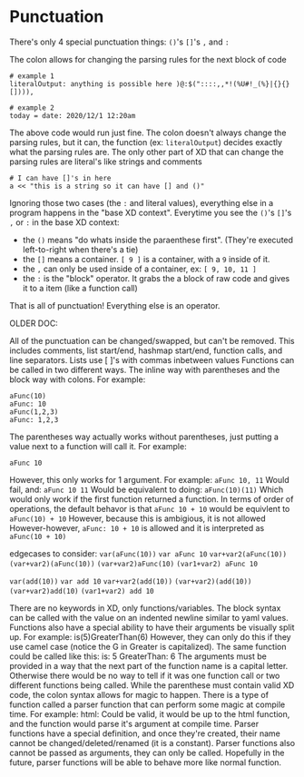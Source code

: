 # Punctuation

There's only 4 special punctuation things: `()`'s `[]`'s `,` and `:`

The colon allows for changing the parsing rules for the next block of code
```
# example 1
literalOutput: anything is possible here )@:$("::::,,*!(%U#!_(%}|{}{}[]))),

# example 2
today = date: 2020/12/1 12:20am 
```
The above code would run just fine. The colon doesn't always change the parsing rules, but it can, the function (ex: `literalOutput`) decides exactly what the parsing rules are.
The only other part of XD that can change the parsing rules are literal's like strings and comments
```
# I can have []'s in here
a << "this is a string so it can have [] and ()"
```

Ignoring those two cases (the `:` and literal values), everything else in a program happens in the "base XD context". Everytime you see the `()`'s `[]`'s `,` or `:` in the base XD context:
- the `()` means "do whats inside the paraenthese first". (They're executed left-to-right when there's a tie)
- the `[]` means a container. `[ 9 ]` is a container, with a `9` inside of it.
- the `,` can only be used inside of a container, ex: `[ 9, 10, 11 ]`
- the `:` is the "block" operator. It grabs the a block of raw code and gives it to a item (like a function call)

That is all of punctuation! Everything else is an operator.



OLDER DOC:

All of the punctuation can be changed/swapped, but can't be removed.
This includes comments, list start/end, hashmap start/end, function calls, and line separators.
Lists use [ ]'s with commas inbetween values
Functions can be called in two different ways. The inline way with parentheses and the block way with colons. For example: 
```
aFunc(10)
aFunc: 10
aFunc(1,2,3)
aFunc: 1,2,3
```
The parentheses way actually works without parentheses, just putting a value next to a function will call it. For example:
```
aFunc 10
```
However, this only works for 1 argument. For example:
`aFunc 10, 11`
Would fail, and:
`aFunc 10 11`
Would be equivalent to doing:
`aFunc(10)(11)`
Which would only work if the first function returned a function.
In terms of order of operations, the default behavor is that
`aFunc 10 + 10`
would be equivlent to
`aFunc(10) + 10`
However, because this is ambigious, it is not allowed
However-however, `aFunc: 10 + 10` is allowed and it is interpreted as `aFunc(10 + 10)`

edgecases to consider:
`var(aFunc(10))`
`var aFunc 10`
`var+var2(aFunc(10))`
`(var+var2)(aFunc(10))`
`(var+var2)aFunc(10)`
`(var1+var2) aFunc 10`

`var(add(10))`
`var add 10`
`var+var2(add(10))`
`(var+var2)(add(10))`
`(var+var2)add(10)`
`(var1+var2) add 10`



There are no keywords in XD, only functions/variables. The block syntax can be called with the value on an indented newline similar to yaml values. Functions also have a special ability to have their arguments be visually split up. For example:
is(5)GreaterThan(6)
However, they can only do this if they use camel case (notice the G in Greater is capitalized). The same function could be called like this:
is: 5
GreaterThan: 6
The arguments must be provided in a way that the next part of the function name is a capital letter. Otherwise there would be no way to tell if it was one function call or two different functions being called. While the parenthese must contain valid XD code, the colon syntax allows for magic to happen.
There is a type of function called a parser function that can perform some magic at compile time. For example:
html:  <script></script>
Could be valid, it would be up to the html function, and the function would parse it's argument at compile time. Parser functions have a special definition, and once they're created, their name cannot be changed/deleted/renamed (it is a constant). Parser functions also cannot be passed as arguments, they can only be called. Hopefully in the future, parser functions will be able to behave more like normal function.
